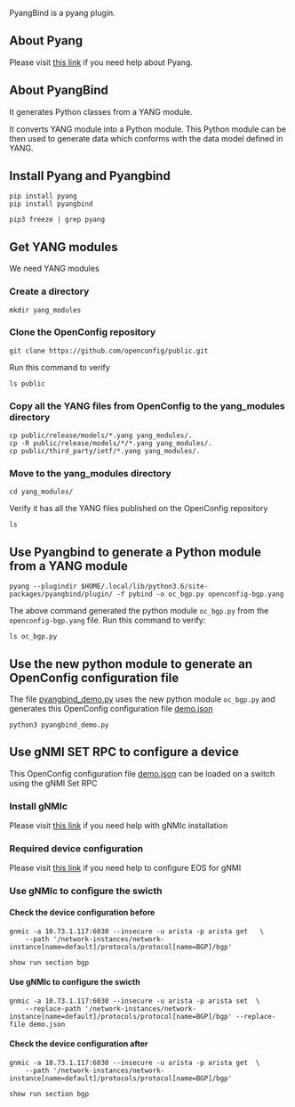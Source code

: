 
PyangBind is a pyang plugin.

## About Pyang

Please visit [this link](../pyang/index.md) if you need help about Pyang.

## About PyangBind

It generates Python classes from a YANG module.

It converts YANG module into a Python module.
This Python module can be then used to generate data which conforms with the data model defined in YANG.

## Install Pyang and Pyangbind

```shell
pip install pyang
pip install pyangbind
```

```shell
pip3 freeze | grep pyang
```

## Get YANG modules

We need YANG modules

### Create a directory

```shell
mkdir yang_modules
```

### Clone the OpenConfig repository

```shell
git clone https://github.com/openconfig/public.git
```

Run this command to verify

```shell
ls public
```

### Copy all the YANG files from OpenConfig to the yang_modules directory

```shell
cp public/release/models/*.yang yang_modules/.
cp -R public/release/models/*/*.yang yang_modules/.
cp public/third_party/ietf/*.yang yang_modules/.
```

### Move to the yang_modules directory

```shell
cd yang_modules/
```

Verify it has all the YANG files published on the OpenConfig repository

```shell
ls
```

## Use Pyangbind to generate a Python module from a YANG module

```shell
pyang --plugindir $HOME/.local/lib/python3.6/site-packages/pyangbind/plugin/ -f pybind -o oc_bgp.py openconfig-bgp.yang
```

The above command generated the python module `oc_bgp.py` from the `openconfig-bgp.yang` file.
Run this command to verify:

```shell
ls oc_bgp.py
```

## Use the new python module to generate an OpenConfig configuration file

The file [pyangbind_demo.py](https://github.com/aristanetworks/openmgmt/tree/main/src/pyangbind/pyangbind_demo.py) uses the new python module `oc_bgp.py` and generates this OpenConfig configuration file [demo.json](demo.json)

```shell
python3 pyangbind_demo.py
```

## Use gNMI SET RPC to configure a device

This OpenConfig configuration file [demo.json](demo.json) can be loaded on a switch using the gNMI Set RPC
### Install gNMIc

Please visit [this link](../gnmi-clients/gnmic/index.md) if you need help with gNMIc installation
### Required device configuration

Please visit [this link](../gnmi-clients/gnmic/index.md) if you need help to configure EOS for gNMI

### Use gNMIc to configure the swicth
#### Check the device configuration before

```shell
gnmic -a 10.73.1.117:6030 --insecure -u arista -p arista get   \
    --path '/network-instances/network-instance[name=default]/protocols/protocol[name=BGP]/bgp'
```

```shell
show run section bgp
```

#### Use gNMIc to configure the swicth

```shell
gnmic -a 10.73.1.117:6030 --insecure -u arista -p arista set  \
    --replace-path '/network-instances/network-instance[name=default]/protocols/protocol[name=BGP]/bgp' --replace-file demo.json
```

#### Check the device configuration after

```shell
gnmic -a 10.73.1.117:6030 --insecure -u arista -p arista get  \
    --path '/network-instances/network-instance[name=default]/protocols/protocol[name=BGP]/bgp'
```

```shell
show run section bgp
```
